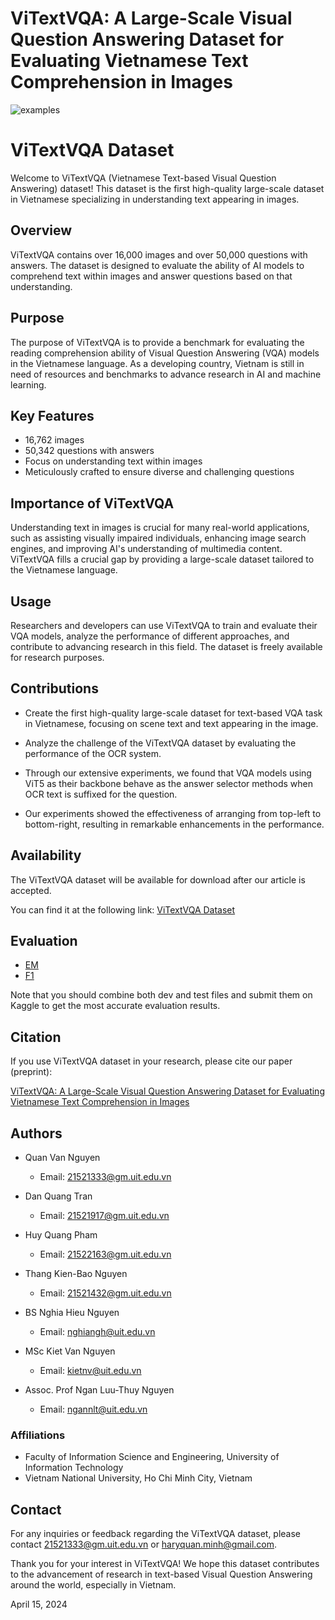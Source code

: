 ViTextVQA: A Large-Scale Visual Question Answering Dataset for Evaluating Vietnamese Text Comprehension in Images
=====

![examples](examples.PNG)

# ViTextVQA Dataset

Welcome to ViTextVQA (Vietnamese Text-based Visual Question Answering) dataset! This dataset is the first high-quality large-scale dataset in Vietnamese specializing in understanding text appearing in images.

## Overview

ViTextVQA contains over 16,000 images and over 50,000 questions with answers. The dataset is designed to evaluate the ability of AI models to comprehend text within images and answer questions based on that understanding.

## Purpose

The purpose of ViTextVQA is to provide a benchmark for evaluating the reading comprehension ability of Visual Question Answering (VQA) models in the Vietnamese language. As a developing country, Vietnam is still in need of resources and benchmarks to advance research in AI and machine learning.

## Key Features

- 16,762 images
- 50,342 questions with answers
- Focus on understanding text within images
- Meticulously crafted to ensure diverse and challenging questions

## Importance of ViTextVQA

Understanding text in images is crucial for many real-world applications, such as assisting visually impaired individuals, enhancing image search engines, and improving AI's understanding of multimedia content. ViTextVQA fills a crucial gap by providing a large-scale dataset tailored to the Vietnamese language.

## Usage

Researchers and developers can use ViTextVQA to train and evaluate their VQA models, analyze the performance of different approaches, and contribute to advancing research in this field. The dataset is freely available for research purposes.

## Contributions
- Create the first high-quality large-scale dataset for text-based VQA task in Vietnamese, focusing on scene text and text appearing in the image.

- Analyze the challenge of the ViTextVQA dataset by evaluating the performance of the OCR system.

- Through our extensive experiments, we found that VQA models using ViT5 as their backbone behave as the answer selector methods when OCR text is suffixed for the question.

- Our experiments showed the effectiveness of arranging from top-left to bottom-right, resulting in remarkable enhancements in the performance.

## Availability

The ViTextVQA dataset will be available for download after our article is accepted.

You can find it at the following link: [ViTextVQA Dataset](https://huggingface.co/datasets/minhquan6203/ViTextVQA)

## Evaluation
- [EM](https://www.kaggle.com/competitions/ViTextVQA-evaluation)
- [F1](https://www.kaggle.com/competitions/ViTextVQA-F1-evaluation)

Note that you should combine both dev and test files and submit them on Kaggle to get the most accurate evaluation results.
## Citation

If you use ViTextVQA dataset in your research, please cite our paper (preprint):

[ViTextVQA: A Large-Scale Visual Question Answering Dataset for Evaluating Vietnamese Text Comprehension in Images](https://arxiv.org/abs/2404.10652?fbclid=IwZXh0bgNhZW0CMTAAAR3PpvukmV1HQiByBngZmjfx-vfhgt0OGzKhHbvBPS8LmBzy3G-Wav3xDjg_aem_AXMs29kzZ0aAbsCvMwGfFE9torfSkfdW1FwE0Rv5cXgf1nlC9w4Q5xkTw5n8suGdz0faCfh8nQnauNrrr3-X9X0m)

## Authors

- Quan Van Nguyen
  - Email: [21521333@gm.uit.edu.vn](mailto:21521333@gm.uit.edu.vn)

- Dan Quang Tran
  - Email: [21521917@gm.uit.edu.vn](mailto:21521917@gm.uit.edu.vn)

- Huy Quang Pham
  - Email: [21522163@gm.uit.edu.vn](mailto:21522163@gm.uit.edu.vn)

- Thang Kien-Bao Nguyen
  - Email: [21521432@gm.uit.edu.vn](mailto:21521432@gm.uit.edu.vn)

- BS Nghia Hieu Nguyen
  - Email: [nghiangh@uit.edu.vn](mailto:nghiangh@uit.edu.vn)

- MSc Kiet Van Nguyen
  - Email: [kietnv@uit.edu.vn](mailto:kietnv@uit.edu.vn)

- Assoc. Prof Ngan Luu-Thuy Nguyen
  - Email: [ngannlt@uit.edu.vn](mailto:ngannlt@uit.edu.vn)

### Affiliations

- Faculty of Information Science and Engineering, University of Information Technology
- Vietnam National University, Ho Chi Minh City, Vietnam

## Contact

For any inquiries or feedback regarding the ViTextVQA dataset, please contact  [21521333@gm.uit.edu.vn](mailto:21521333@gm.uit.edu.vn) or [haryquan.minh@gmail.com](mailto:haryquan.minh@gmail.com).

Thank you for your interest in ViTextVQA! We hope this dataset contributes to the advancement of research in text-based Visual Question Answering around the world, especially in Vietnam.

April 15, 2024